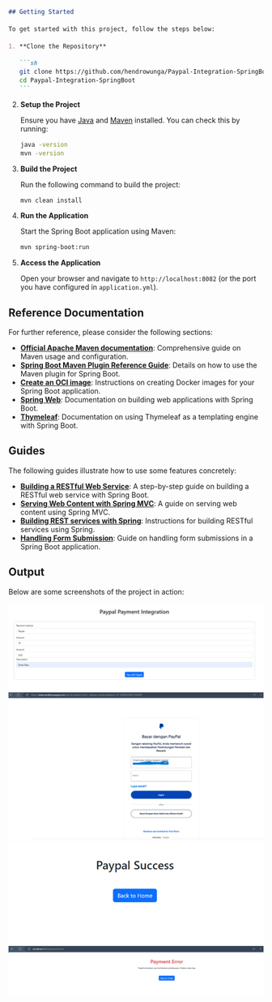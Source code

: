 ````markdown
## Getting Started

To get started with this project, follow the steps below:

1. **Clone the Repository**

   ```sh
   git clone https://github.com/hendrowunga/Paypal-Integration-SpringBoot.git
   cd Paypal-Integration-SpringBoot
   ```
````

2. **Setup the Project**

   Ensure you have [Java](https://www.oracle.com/java/technologies/javase-downloads.html) and [Maven](https://maven.apache.org/download.cgi) installed. You can check this by running:

   ```sh
   java -version
   mvn -version
   ```

3. **Build the Project**

   Run the following command to build the project:

   ```sh
   mvn clean install
   ```

4. **Run the Application**

   Start the Spring Boot application using Maven:

   ```sh
   mvn spring-boot:run
   ```

5. **Access the Application**

   Open your browser and navigate to `http://localhost:8082` (or the port you have configured in `application.yml`).

## Reference Documentation

For further reference, please consider the following sections:

- **[Official Apache Maven documentation](https://maven.apache.org/guides/index.html)**: Comprehensive guide on Maven usage and configuration.
- **[Spring Boot Maven Plugin Reference Guide](https://docs.spring.io/spring-boot/docs/current/maven-plugin/reference/html/)**: Details on how to use the Maven plugin for Spring Boot.
- **[Create an OCI image](https://docs.spring.io/spring-boot/docs/current/reference/htmlsingle/#howto-create-a-docker-image)**: Instructions on creating Docker images for your Spring Boot application.
- **[Spring Web](https://docs.spring.io/spring-boot/docs/current/reference/htmlsingle/#web)**: Documentation on building web applications with Spring Boot.
- **[Thymeleaf](https://www.thymeleaf.org/documentation.html)**: Documentation on using Thymeleaf as a templating engine with Spring Boot.

## Guides

The following guides illustrate how to use some features concretely:

- **[Building a RESTful Web Service](https://spring.io/guides/gs/rest-service/)**: A step-by-step guide on building a RESTful web service with Spring Boot.
- **[Serving Web Content with Spring MVC](https://spring.io/guides/gs/serving-web-content/)**: A guide on serving web content using Spring MVC.
- **[Building REST services with Spring](https://spring.io/guides/gs/rest-service/)**: Instructions for building RESTful services using Spring.
- **[Handling Form Submission](https://spring.io/guides/gs/handling-form-submission/)**: Guide on handling form submissions in a Spring Boot application.

## Output

Below are some screenshots of the project in action:

![](output/a.png)
![](output/b.png)
![](output/c.png)
![](output/d.png)

